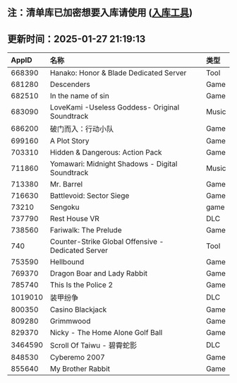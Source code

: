 ## 注：清单库已加密想要入库请使用 ([入库工具](https://github.com/BlankTMing/ManifestAutoUpdate/releases))

## 更新时间：2025-01-27 21:19:13
| AppID | 名称 | 类型  |
| :-------------------- | :----------------------------- | :----------- |
| 668390 | Hanako: Honor & Blade Dedicated Server| Tool |
| 681280 | Descenders| Game |
| 682510 | In the name of sin| Game |
| 683090 | LoveKami -Useless Goddess- Original Soundtrack| Music |
| 686200 | 破门而入：行动小队| Game |
| 699160 | A Plot Story| Game |
| 703310 | Hidden & Dangerous: Action Pack| Game |
| 711860 | Yomawari: Midnight Shadows - Digital Soundtrack| Music |
| 713380 | Mr. Barrel| Game |
| 716630 | Battlevoid: Sector Siege| Game |
| 73210 | Sengoku| game |
| 737790 | Rest House VR| DLC |
| 738560 | Fariwalk: The Prelude| Game |
| 740 | Counter-Strike Global Offensive - Dedicated Server| Tool |
| 753590 | Hellbound| Game |
| 769370 | Dragon Boar and Lady Rabbit| Game |
| 785740 | This Is the Police 2| Game |
| 1019010 | 装甲纷争| DLC |
| 800350 | Casino Blackjack| Game |
| 809280 | Grimmwood| Game |
| 829370 | Nicky - The Home Alone Golf Ball| Game |
| 3464590 | Scroll Of Taiwu - 碧霄蛇影| DLC |
| 848530 | Cyberemo 2007| Game |
| 855640 | My Brother Rabbit| Game |
